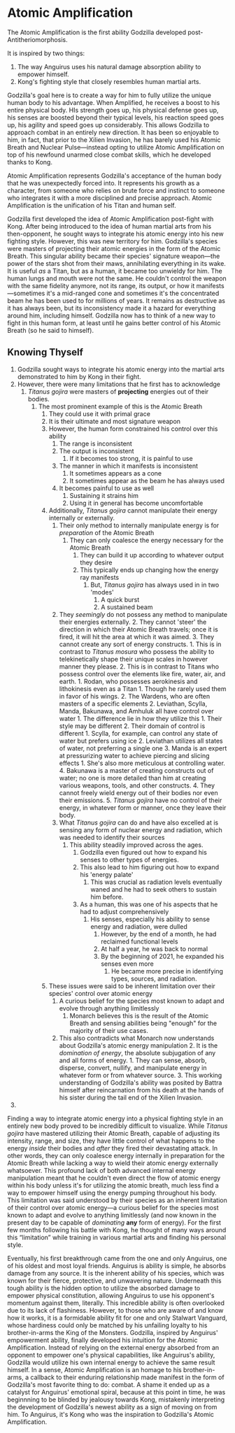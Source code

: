 # Atomic Amplification

The Atomic Amplification is the first ability Godzilla developed post-Antitheriomorphosis.

It is inspired by two things:
1. The way Anguirus uses his natural damage absorption ability to empower himself.
2. Kong's fighting style that closely resembles human martial arts.

Godzilla's goal here is to create a way for him to fully utilize the unique human body to his advantage. When Amplified, he receives a boost to his entire physical body. HIs strength goes up, his physical defense goes up, his senses are boosted beyond their typical levels, his reaction speed goes up, his agility and speed goes up considerably. This allows Godzilla to approach combat in an entirely new direction. It has been so enjoyable to him, in fact, that prior to the Xilien Invasion, he has barely used his Atomic Breath and Nuclear Pulse—instead opting to utilize Atomic Amplification on top of his newfound unarmed close combat skills, which he developed thanks to Kong.

Atomic Amplification represents Godzilla's acceptance of the human body that he was unexpectedly forced into. It represents his growth as a character, from someone who relies on brute force and instinct to someone who integrates it with a more disciplined and precise approach. Atomic Amplification is the unification of his Titan and human self.

Godzilla first developed the idea of Atomic Amplification post-fight with Kong. After being introduced to the idea of human martial arts from his then-opponent, he sought ways to integrate his atomic energy into his new fighting style. However, this was new territory for him. Godzilla's species were masters of projecting their atomic energies in the form of the Atomic Breath. This singular ability became their species' signature weapon—the power of the stars shot from their maws, annihilating everything in its wake. It is useful *as* a Titan, but as a human, it became too unwieldy for him. The human lungs and mouth were not the same. He couldn't control the weapon with the same fidelity anymore, not its range, its output, or how it manifests—sometimes it's a mid-ranged cone and sometimes it's the concentrated beam he has been used to for millions of years. It remains as destructive as it has always been, but its inconsistency made it a hazard for everything around him, including himself. Godzilla now has to think of a new way to fight in this human form, at least until he gains better control of his Atomic Breath (so he said to himself).

## Knowing Thyself

1. Godzilla sought ways to integrate his atomic energy into the martial arts demonstrated to him by Kong in their fight.
2. However, there were many limitations that he first has to acknowledge
	1. *Titanus gojira* were masters of **projecting** energies out of their bodies.
		1. The most prominent example of this is the Atomic Breath
			1. They could use it with primal grace
			2. It is their ultimate and most signature weapon
			3. However, the human form constrained his control over this ability
				1. The range is inconsistent
				2. The output is inconsistent
					1. If it becomes too strong, it is painful to use
				3. The manner in which it manifests is inconsistent
					1. It sometimes appears as a cone
					2. It sometimes appear as the beam he has always used
				4. It becomes painful to use as well
					1. Sustaining it strains him
					2. Using it in general has become uncomfortable
			4. Additionally, *Titanus gojira* cannot manipulate their energy internally or externally.
				1. Their only method to internally manipulate energy is for *preparation* of the Atomic Breath
					1. They can only coalesce the energy necessary for the Atomic Breath
						1. They can build it up according to whatever output they desire
						2. This typically ends up changing how the energy ray manifests
							1. But, *Titanus gojira* has always used in in two 'modes'
								1. A quick burst
								2. A sustained beam
				2. They *seemingly* do not possess any method to manipulate their energies externally.
					2. They cannot 'steer' the direction in which their Atomic Breath travels; once it is fired, it will hit the area at which it was aimed.
					3. They cannot create any sort of energy constructs.
						1. This is in contrast to *Titanus mosura* who possess the ability to telekinetically shape their unique scales in however manner they please.
						2. This is in contrast to Titans who possess control over the elements like fire, water, air, and earth.
							1.  Rodan, who possesses aerokinesis and lithokinesis even as a Titan
								1. Though he rarely used them in favor of his wings.
							2. The Wardens, who are often masters of a specific elements
								2. Leviathan, Scylla, Manda, Bakunawa, and Amhuluk all have control over water
									1. The difference lie in how they utilize this
										1. Their style may be different
										2. Their domain of control is different
											1. Scylla, for example, can control any state of water but prefers using ice
											2. Leviathan utilizes all states of water, not preferring a single one
											3. Manda is an expert at pressurizing water to achieve piercing and slicing effects
												1. She's also more meticulous at controlling water.
											4. Bakunawa is a master of creating constructs out of water; no one is more detailed than him at creating various weapons, tools, and other constructs.
					4. They cannot freely wield energy out of their bodies nor even their emissions.
					5. *Titanus gojira* have no control of their energy, in whatever form or manner, once they leave their body.
				3. What *Titanus gojira* can do and have also excelled at is sensing any form of nuclear energy and radiation, which was needed to identify their sources
					1. This ability steadily improved across the ages.
						1. Godzilla even figured out how to expand his senses to other types of energies.
						2. This also lead to him figuring out how to expand his 'energy palate'
							1. This was crucial as radiation levels eventually waned and he had to seek others to sustain him before.
						3. As a human, this was one of his aspects that he had to adjust comprehensively
							1. His senses, especially his ability to sense energy and radiation, were dulled
								1. However, by the end of a month, he had reclaimed functional levels
								2. At half a year, he was back to normal
								3. By the beginning of 2021, he expanded his senses even more
									1. He became more precise in identifying types, sources, and radiation.
			5. These issues were said to be inherent limitation over their species' control over atomic energy
				1. A curious belief for the species most known to adapt and evolve through anything limitlessly
					1. Monarch believes this is the result of the Atomic Breath and sensing abilities being "enough" for the majority of their use cases.
				2. This also contradicts what Monarch now understands about Godzilla's atomic energy manipulation
					2. It is the *domination of energy*, the absolute subjugation of any and all forms of energy.
						1. They can sense, absorb, disperse, convert, nullify, and manipulate energy in whatever form or from whatever source.
					3. This working understanding of Godzilla's ability was posited by Battra himself after reincarnation from his death at the hands of his sister during the tail end of the Xilien Invasion.
3. 


Finding a way to integrate atomic energy into a physical fighting style in an entirely new body proved to be incredibly difficult to visualize. While *Titanus gojira* have mastered utilizing their Atomic Breath, capable of adjusting its intensity, range, and size, they have little control of what happens to the energy *inside* their bodies and *after* they fired their devastating attack. In other words, they can only coalesce energy internally in preparation for the Atomic Breath while lacking a way to wield their atomic energy externally whatsoever. This profound lack of both advanced internal energy manipulation meant that he couldn't even direct the flow of atomic energy within his body unless it's for utilizing the atomic breath, much less find a way to empower himself using the energy pumping throughout his body. This limitation was said understood by their species as an inherent limitation of their control over atomic energy—a curious belief for the species most known to adapt and evolve to anything limitlessly (and now known in the present day to be capable of *dominating* **any** form of energy). For the first few months following his battle with Kong, he thought of many ways around this “limitation” while training in various martial arts and finding his personal style.

Eventually, his first breakthrough came from the one and only Anguirus, one of his oldest and most loyal friends. Anguirus is ability is simple, he absorbs damage from any source. It is the inherent ability of his species, which was known for their fierce, protective, and unwavering nature. Underneath this tough ability is the hidden option to utilize the absorbed damage to empower physical constitution, allowing Anguirus to use his opponent's momentum against them, literally. This incredible ability is often overlooked due to its lack of flashiness. However, to those who are aware of and know how it works, it is a formidable ability fit for one and only Stalwart Vanguard, whose hardiness could only be matched by his unfailing loyalty to his brother-in-arms the King of the Monsters. Godzilla, inspired by Anguirus' empowerment ability, finally developed his intuition for the Atomic Amplification. Instead of relying on the external energy absorbed from an opponent to empower one's physical capabilities, like Anguirus's ability, Godzilla would utilize his own internal energy to achieve the same result himself. In a sense, Atomic Amplification is an homage to his brother-in-arms, a callback to their enduring relationship made manifest in the form of Godzilla's most favorite thing to do: combat. A shame it ended up as a catalyst for Anguirus' emotional spiral, because at this point in time, he was beginnning to be blinded by jealousy towards Kong, mistakenly interpreting the development of Godzilla's newest ability as a sign of moving on from him. To Anguirus, it's Kong who was the inspiration to Godzilla's Atomic Amplification.